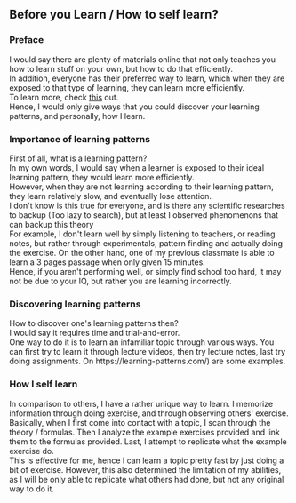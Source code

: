 ## Before you Learn / How to self learn?

### Preface
I would say there are plenty of materials online that not only teaches you how to learn stuff on your own, but how to do that efficiently.<br>
In addition, everyone has their preferred way to learn, which when they are exposed to that type of learning, they can learn more efficiently.<br>
To learn more, check [this](https://www.youtube.com/watch?v=rhgwIhB58PA) out.<br>
Hence, I would only give ways that you could discover your learning patterns, and personally, how I learn.

### Importance of learning patterns
<p>
  First of all, what is a learning pattern?<br>
  In my own words, I would say when a learner is exposed to their ideal learning pattern, they would learn more efficiently.<br>
  However, when they are not learning according to their learning pattern, they learn relatively slow, and eventually lose attention.<br>
  I don't know is this true for everyone, and is there any scientific researches to backup (Too lazy to search), but at least I observed phenomenons that can backup this theory<br>
  For example, I don't learn well by simply listening to teachers, or reading notes, but rather through experimentals, pattern finding and actually doing the exercise. On the other hand, one of my previous classmate is able to learn a 3 pages passage when only given 15 minutes.<br>
  Hence, if you aren't performing well, or simply find school too hard, it may not be due to your IQ, but rather you are learning incorrectly.
</p>

### Discovering learning patterns
<p>
  How to discover one's learning patterns then?<br>
  I would say it requires time and trial-and-error.<br>
  One way to do it is to learn an infamiliar topic through various ways. You can first try to learn it through lecture videos, then try lecture notes, last try doing assignments.
   On https://learning-patterns.com/) are some examples.
</p>

### How I self learn
<p>
  In comparison to others, I have a rather unique way to learn. I memorize information through doing exercise, and through observing others' exercise.<br>
  Basically, when I first come into contact with a topic, I scan through the theory / formulas. Then I analyze the example exercises provided and link them to the formulas provided. Last, I attempt to replicate what the example exercise do.<br>
  This is effective for me, hence I can learn a topic pretty fast by just doing a bit of exercise. However, this also determined the limitation of my abilities, as I will be only able to replicate what others had done, but not any original way to do it.
</p>
